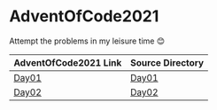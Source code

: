 # AdventOfCode2021

Attempt the problems in my leisure time 😊

|AdventOfCode2021 Link|Source Directory|
|-------------------|----|
|[Day01](https://adventofcode.com/2021/day/1)|[Day01](https://github.com/jagansai/AdventOfCode2021/tree/develop/src/main/java/com/example/day1)|
|[Day02](https://adventofcode.com/2021/day/2)|[Day02](https://github.com/jagansai/AdventOfCode2021/tree/develop/src/main/java/com/example/day2)|
